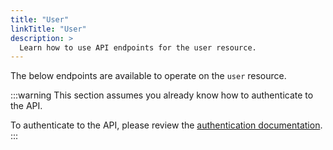 ```yaml
---
title: "User"
linkTitle: "User"
description: >
  Learn how to use API endpoints for the user resource.
---
```


The below endpoints are available to operate on the `user` resource.

:::warning
This section assumes you already know how to authenticate to the API.

To authenticate to the API, please review the [authentication documentation](/docs/reference/api/authentication/).
:::
